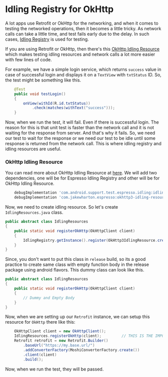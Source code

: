 # Idling Registry for OkHttp

A lot apps use Retrofit or OkHttp for the networking, and when it comes to testing the networked operations, then it becomes a little tricky. As network calls can take a little time, and test fails early due to the delay. In such cases, [Idling Registry](https://developer.android.com/reference/android/support/test/espresso/IdlingRegistry) is used for testing. 

If you are using Retrofit or OkHttp, then there's this [OkHttp Idling Resource](https://github.com/JakeWharton/okhttp-idling-resource) which makes testing idling resources and network calls a lot more easier with few lines of code. 

For example, we have a simple login service, which returns ```success``` value in case of successful login and displays it on a ```TextView``` with ```txtStatus``` ID. So, the test might be something like this.

```java
    @Test
    public void testLogin()
    {
        onView(withId(R.id.txtStatus))
            .check(matches(withText("success")));
    }
```

Now, when we run the test, it will fail. Even if there is successful login. The reason for this is that unit test is faster than the network call and it is not waiting for the response from server. And that's why it fails. So, we need our test to wait for the response or we need our test to be idle until some response is returned from the network call. This is where idling registry and idling resources are useful. 

### OkHttp Idling Resource
You can read more about OkHttp Idling Resource at [here](https://github.com/JakeWharton/okhttp-idling-resource). We will add two dependencies, one will be for Espresso Idling Registry and other will be for OkHttp Idling Resource.

```groovy
    debugImplementation 'com.android.support.test.espresso.idling:idling-concurrent:3.0.0'
    debugImplementation 'com.jakewharton.espresso:okhttp3-idling-resource:1.0.0'
```

Now, we need to create idling resource. So let's create ```IdlingResources.java``` class. 

```java
public abstract class IdlingResources
{
    public static void registerOkHttp(OkHttpClient client)
    {
        IdlingRegistry.getInstance().register(OkHttp3IdlingResource.create("okhttp", client));
    }
}
```

Since, you don't want to put this class in ```release``` build, so its a good practice to create same class with empty function body in the release package using android flavors. This dummy class can look like this.

```java
public abstract class IdlingResources
{
    public static void registerOkHttp(OkHttpClient client)
    {
        // Dummy and Empty Body
    }
}
```

Now, when we are setting up our ```Retrofit``` instance, we can setup this resource for ```OkHttp``` there like this:

```java
    OkHttpClient client = new OkHttpClient();
    IdlingResources.registerOkHttp(client);         // THIS IS THE IMPORTANT LINE
    Retrofit retrofit = new Retrofit.Builder()
        .baseUrl("https://my.base.url/")
        .addConverterFactory(MoshiConverterFactory.create())
        .client(client)
        .build();
```

Now, when we run the test, they will be passed.

